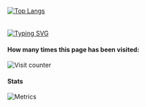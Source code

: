 [![Top Langs](https://github-readme-stats.vercel.app/api/top-langs/?username=niither&theme=react&layout=compact)](https://github.com/anuraghazra/github-readme-stats)
<br><br><br>
[![Typing SVG](https://readme-typing-svg.herokuapp.com?font=Macondo&color=5BB0F7&lines=roses+are+red;violets+are+blue;unexpected+'%7B';on+line+32)](https://git.io/typing-svg)

#### How many times this page has been visited:

![Visit counter](https://moe-counter.glitch.me/get/@:niitherGitHub?theme=3d-num)

#### Stats

![Metrics](https://raw.githubusercontent.com/niither/niither/master/github-metrics.svg)
